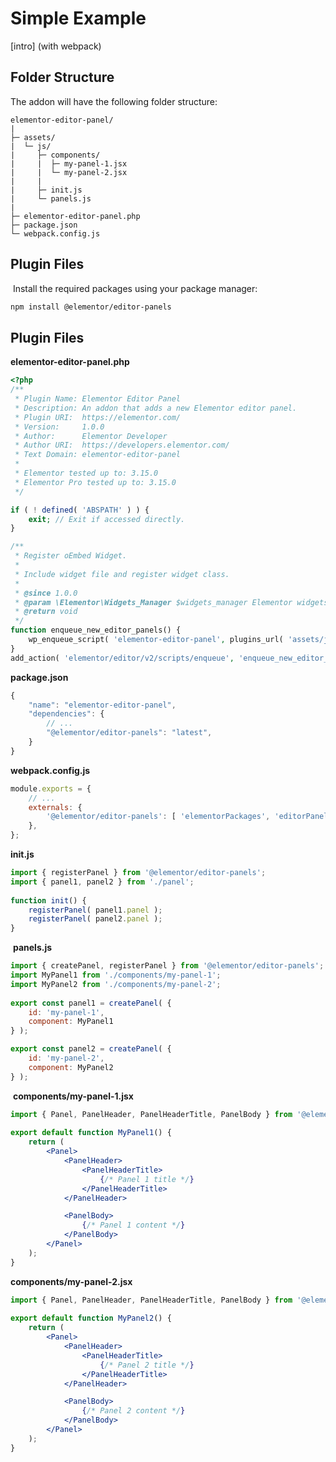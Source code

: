 # Simple Example

<Badge type="tip" vertical="top" text="Elementor Core" /> <Badge type="warning" vertical="top" text="Intermediate" />

[intro] (with webpack)

## Folder Structure

The addon will have the following folder structure:

```
elementor-editor-panel/
|
├─ assets/
|  └─ js/
|     ├─ components/
|     |  ├─ my-panel-1.jsx
|     |  └─ my-panel-2.jsx
|     |
|     ├─ init.js
|     └─ panels.js
|
├─ elementor-editor-panel.php
├─ package.json
└─ webpack.config.js
```

## Plugin Files
​
Install the required packages using your package manager:
​
```bash
npm install @elementor/editor-panels
```

## Plugin Files

**elementor-editor-panel.php**

```php
<?php
/**
 * Plugin Name: Elementor Editor Panel
 * Description: An addon that adds a new Elementor editor panel.
 * Plugin URI:  https://elementor.com/
 * Version:     1.0.0
 * Author:      Elementor Developer
 * Author URI:  https://developers.elementor.com/
 * Text Domain: elementor-editor-panel
 *
 * Elementor tested up to: 3.15.0
 * Elementor Pro tested up to: 3.15.0
 */

if ( ! defined( 'ABSPATH' ) ) {
	exit; // Exit if accessed directly.
}

/**
 * Register oEmbed Widget.
 *
 * Include widget file and register widget class.
 *
 * @since 1.0.0
 * @param \Elementor\Widgets_Manager $widgets_manager Elementor widgets manager.
 * @return void
 */
function enqueue_new_editor_panels() {
	wp_enqueue_script( 'elementor-editor-panel', plugins_url( 'assets/js/init.js', __FILE__ ), [ 'elementor-packages-editor-panels' ], null, true );
}
add_action( 'elementor/editor/v2/scripts/enqueue', 'enqueue_new_editor_panels' );
```

**package.json**

```js
{
	"name": "elementor-editor-panel",
	"dependencies": {
		// ...
		"@elementor/editor-panels": "latest",
	}
}
```

**webpack.config.js**

```js
module.exports = {
	// ...
	externals: {
		'@elementor/editor-panels': [ 'elementorPackages', 'editorPanels' ],
	},
};
```

**init.js**
​
```js
import { registerPanel } from '@elementor/editor-panels';
import { panel1, panel2 } from './panel';
​
function init() {
	registerPanel( panel1.panel );
	registerPanel( panel2.panel );
}
```
​
**panels.js**
​
```js
import { createPanel, registerPanel } from '@elementor/editor-panels';
import MyPanel1 from './components/my-panel-1';
import MyPanel2 from './components/my-panel-2';
​
export const panel1 = createPanel( {
	id: 'my-panel-1',
	component: MyPanel1
} );

export const panel2 = createPanel( {
	id: 'my-panel-2',
	component: MyPanel2
} );
```
​
**components/my-panel-1.jsx**

```jsx
import { Panel, PanelHeader, PanelHeaderTitle, PanelBody } from '@elementor/editor-panels';
​
export default function MyPanel1() {
	return (
		<Panel>
			<PanelHeader>
				<PanelHeaderTitle>
					{/* Panel 1 title */}
				</PanelHeaderTitle>
			</PanelHeader>

			<PanelBody>
				{/* Panel 1 content */}
			</PanelBody>
		</Panel>
	);
}
```

**components/my-panel-2.jsx**

```jsx
import { Panel, PanelHeader, PanelHeaderTitle, PanelBody } from '@elementor/editor-panels';
​
export default function MyPanel2() {
	return (
		<Panel>
			<PanelHeader>
				<PanelHeaderTitle>
					{/* Panel 2 title */}
				</PanelHeaderTitle>
			</PanelHeader>

			<PanelBody>
				{/* Panel 2 content */}
			</PanelBody>
		</Panel>
	);
}
```
